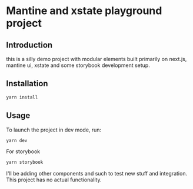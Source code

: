 # Mantine and xstate playground project

## Introduction

this is a silly demo project with modular elements built primarily on next.js, mantine ui, xstate
and some storybook development setup.

## Installation

```bash
yarn install
```

## Usage

To launch the project in dev mode, run:

```bash
yarn dev
```

For storybook
  
```bash
yarn storybook
```

I'll be adding other components and such to test new stuff and integration.
This project has no actual functionality.
